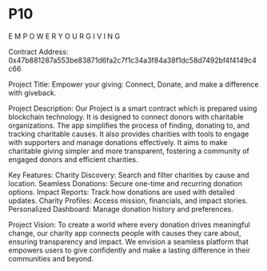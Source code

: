 # P10
E M P O W E R    Y O U R    G I V I N G

Contract Address:
0x47b881287a553be83871d6fa2c7f1c34a3f84a38f1dc58d7492bf4f4149c4c66

Project Title:
Empower your giving: Connect, Donate, and make a difference with giveback.

Project Description:
Our Project is a smart contract which is prepared using blockchain technology. It is designed to connect donors with charitable organizations. The app simplifies the process of finding, donating to, and tracking charitable causes. It also provides charities with tools to engage with supporters and manage donations effectively. It aims to make charitable giving simpler and more transparent, fostering a community of engaged donors and efficient charities. 

Key Features: 
Charity Discovery: Search and filter charities by cause and location.
Seamless Donations: Secure one-time and recurring donation options.
Impact Reports: Track how donations are used with detailed updates.
Charity Profiles: Access mission, financials, and impact stories.
Personalized Dashboard: Manage donation history and preferences.

Project Vision:
To create a world where every donation drives meaningful change, our charity app connects people with causes they care about, ensuring transparency and impact. We envision a seamless platform that empowers users to give confidently and make a lasting difference in their communities and beyond.
